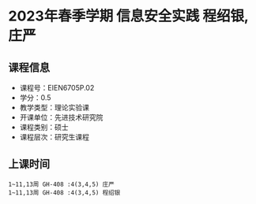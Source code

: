 # 2023年春季学期 信息安全实践 程绍银, 庄严






## 课程信息

- 课程号：EIEN6705P.02
- 学分：0.5
- 教学类型：理论实验课
- 开课单位：先进技术研究院
- 课程类别：硕士
- 课程层次：研究生课程

## 上课时间

```
1~11,13周 GH-408 :4(3,4,5) 庄严
1~11,13周 GH-408 :4(3,4,5) 程绍银
```

